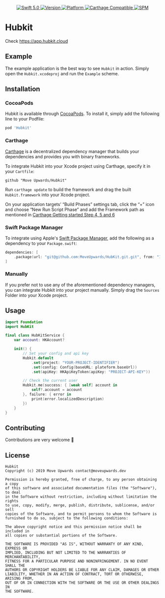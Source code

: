 <p align="center">
   <a href="https://developer.apple.com/swift/">
      <img src="https://img.shields.io/badge/Swift-5.0-orange.svg?style=flat" alt="Swift 5.0">
   </a>
   <a href="http://cocoapods.org/pods/Hubkit">
      <img src="https://img.shields.io/cocoapods/v/Hubkit.svg?style=flat" alt="Version">
   </a>
   <a href="http://cocoapods.org/pods/Hubkit">
      <img src="https://img.shields.io/cocoapods/p/Hubkit.svg?style=flat" alt="Platform">
   </a>
   <a href="https://github.com/Carthage/Carthage">
      <img src="https://img.shields.io/badge/Carthage-compatible-4BC51D.svg?style=flat" alt="Carthage Compatible">
   </a>
   <a href="https://github.com/apple/swift-package-manager">
      <img src="https://img.shields.io/badge/Swift%20Package%20Manager-compatible-brightgreen.svg" alt="SPM">
   </a>
</p>

# Hubkit

Check https://app.hubkit.cloud

## Example

The example application is the best way to see `Hubkit` in action. Simply open the `Hubkit.xcodeproj` and run the `Example` scheme.

## Installation

### CocoaPods

Hubkit is available through [CocoaPods](http://cocoapods.org). To install
it, simply add the following line to your Podfile:

```bash
pod 'Hubkit'
```

### Carthage

[Carthage](https://github.com/Carthage/Carthage) is a decentralized dependency manager that builds your dependencies and provides you with binary frameworks.

To integrate Hubkit into your Xcode project using Carthage, specify it in your `Cartfile`:

```ogdl
github "Move Upwards/Hubkit"
```

Run `carthage update` to build the framework and drag the built `Hubkit.framework` into your Xcode project. 

On your application targets’ “Build Phases” settings tab, click the “+” icon and choose “New Run Script Phase” and add the Framework path as mentioned in [Carthage Getting started Step 4, 5 and 6](https://github.com/Carthage/Carthage/blob/master/README.md#if-youre-building-for-ios-tvos-or-watchos)

### Swift Package Manager

To integrate using Apple's [Swift Package Manager](https://swift.org/package-manager/), add the following as a dependency to your `Package.swift`:

```swift
dependencies: [
    .package(url: "git@github.com:MoveUpwards/HubKit.git.git", from: "1.0.0")
]
```

### Manually

If you prefer not to use any of the aforementioned dependency managers, you can integrate Hubkit into your project manually. Simply drag the `Sources` Folder into your Xcode project.

## Usage

```swift
import Foundation
import HubKit

final class HubKitService {
    var account: HKAccount?

    init() {
        // Set your config and api key
        Hubkit.default
            .set(project: "YOUR-PROJECT-IDENTIFIER")
            .set(config: Config(baseURL: plateform.baseUrl))
            .set(apiKey: HKApiKeyToken(apiKey: "PROJECT-API-KEY"))

        // Check the current user
        Hubkit.me(success: { [weak self] account in
            self?.account = account
        }, failure: { error in
            print(error.localizedDescription)
        })
    }
}
```

## Contributing
Contributions are very welcome 🙌

## License

```
Hubkit
Copyright (c) 2019 Move Upwards contact@moveupwards.dev

Permission is hereby granted, free of charge, to any person obtaining a copy
of this software and associated documentation files (the "Software"), to deal
in the Software without restriction, including without limitation the rights
to use, copy, modify, merge, publish, distribute, sublicense, and/or sell
copies of the Software, and to permit persons to whom the Software is
furnished to do so, subject to the following conditions:

The above copyright notice and this permission notice shall be included in
all copies or substantial portions of the Software.

THE SOFTWARE IS PROVIDED "AS IS", WITHOUT WARRANTY OF ANY KIND, EXPRESS OR
IMPLIED, INCLUDING BUT NOT LIMITED TO THE WARRANTIES OF MERCHANTABILITY,
FITNESS FOR A PARTICULAR PURPOSE AND NONINFRINGEMENT. IN NO EVENT SHALL THE
AUTHORS OR COPYRIGHT HOLDERS BE LIABLE FOR ANY CLAIM, DAMAGES OR OTHER
LIABILITY, WHETHER IN AN ACTION OF CONTRACT, TORT OR OTHERWISE, ARISING FROM,
OUT OF OR IN CONNECTION WITH THE SOFTWARE OR THE USE OR OTHER DEALINGS IN
THE SOFTWARE.
```
